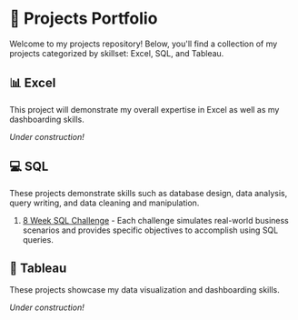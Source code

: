 # :rocket: Projects Portfolio

Welcome to my projects repository! Below, you'll find a collection of my projects categorized by skillset: Excel, SQL, and Tableau.

## :bar_chart: Excel
This project will demonstrate my overall expertise in Excel as well as my dashboarding skills.

*Under construction!*

## :computer: SQL
These projects demonstrate skills such as database design, data analysis, query writing, and data cleaning and manipulation.

1. [8 Week SQL Challenge](https://github.com/TeamPete/8-Week-SQL-Challenge/blob/main/README.md) - Each challenge simulates real-world business scenarios and provides specific objectives to accomplish using SQL queries.

## :art: Tableau
These projects showcase my data visualization and dashboarding skills.

*Under construction!*
